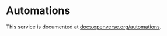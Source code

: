 # Automations

This service is documented at [docs.openverse.org/automations](https://docs.openverse.org/automations/index.html).
